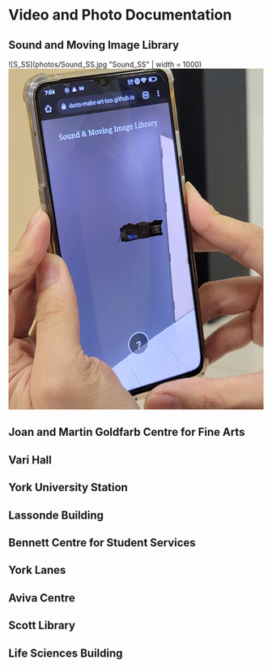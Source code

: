 # Video and Photo Documentation

## Sound and Moving Image Library 

![S_SS](photos/Sound_SS.jpg "Sound_SS" | width = 1000)
![S_SS](photos/sound.jpg "Sound_SS")

## Joan and Martin Goldfarb Centre for Fine Arts

## Vari Hall

## York University Station 

## Lassonde Building 

## Bennett Centre for Student Services

## York Lanes 

## Aviva Centre

## Scott Library

## Life Sciences Building
